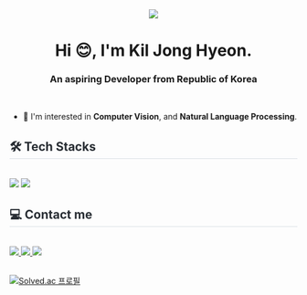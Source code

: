 <div align= "center">
    <img src="https://capsule-render.vercel.app/api?type=waving&color=gradient&customColorList=10&height=200&text=Hyeon-n-off's%20GITHUB&fontSize=50&fontAlign=68&fontAlignY=36"/>
    </div>
    <div style="text-align: left;"> 
    <h1 align="center">Hi 😊, I'm Kil Jong Hyeon.</h1>
    <h3 align="center">An aspiring Developer from Republic of Korea</h3>
    <br>

  - 🌱 I'm interested in **Computer Vision**, and **Natural Language Processing**.
    </div>
    
    <div style="text-align: left;">
    <h2 style="border-bottom: 1px solid #d8dee4; color: #282d33;"> 🛠️ Tech Stacks </h2> <br> 
    <div style="margin: ; text-align: left;" "text-align: left;"> <img src="https://img.shields.io/badge/Python-3776AB?style=for-the-badge&logo=Python&logoColor=white">
          <img src="https://img.shields.io/badge/PyTorch-EE4C2C?style=for-the-badge&logo=PyTorch&logoColor=white">
          </div>
    </div>
    <div style="text-align: left;">
    <h2 style="border-bottom: 1px solid #d8dee4; color: #282d33;"> 💻 Contact me </h2> <br> 
    <div style="margin: ; text-align: left;"> <a href=mailto:kiljh7717@gmail.com> <img src="https://img.shields.io/badge/Gmail-EA4335?style=for-the-badge&logo=Gmail&logoColor=white&link=mailto:kiljh7717@gmail.com"> </a>
         <a href=https://blog.naver.com/rlfwhdgus7717> <img src="https://img.shields.io/badge/Naver-03C75A?style=for-the-badge&logo=Naver&logoColor=white&link=https://blog.naver.com/rlfwhdgus7717"> </a>
          <a href=mailto:https://hyeon-n-off.github.io/> <img src="https://img.shields.io/badge/GitHub-181717?style=for-the-badge&logo=GitHub&logoColor=white&link=mailto:https://hyeon-n-off.github.io/"> </a>
          </div>  <br> 
    <div style="text-align: left;">  </div> 
    </div>

[![Solved.ac
프로필](http://mazassumnida.wtf/api/generate_badge?boj=kiljh3572)](https://solved.ac/kiljh3572)
